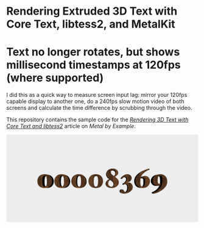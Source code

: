 # Rendering Extruded 3D Text with Core Text, libtess2, and MetalKit

# Text no longer rotates, but shows millisecond timestamps at 120fps (where supported)

I did this as a quick way to measure screen input lag: mirror your 120fps capable display to another one, do a 240fps slow motion video of both screens and calculate the time difference by scrubbing through the video.

This repository contains the sample code for the [_Rendering 3D Text with Core Text and libtess2_](http://metalbyexample.com/text-3d/) article on _Metal by Example_.

![Screenshot](screenshot.png)
